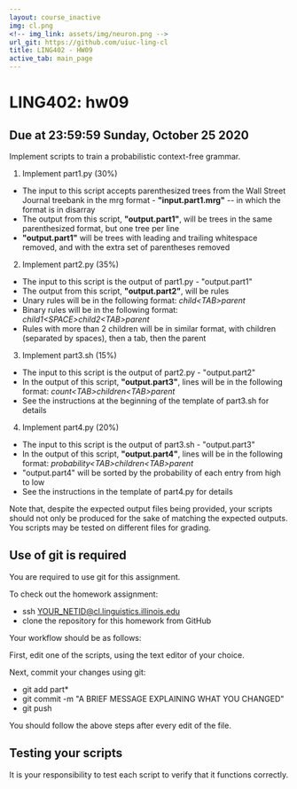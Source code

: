 ```yaml
---
layout: course_inactive
img: cl.png
<!-- img_link: assets/img/neuron.png -->
url_git: https://github.com/uiuc-ling-cl
title: LING402 - HW09
active_tab: main_page 
---
```


# LING402: hw09
## Due at 23:59:59 Sunday, October 25 2020


Implement scripts to train a probabilistic context-free grammar.


1. Implement part1.py (30%)
  * The input to this script accepts parenthesized trees from the Wall Street Journal treebank in the mrg format - **"input.part1.mrg"** -- in which the format is in disarray
  * The output from this script, **"output.part1"**, will be trees in the same parenthesized format, but one tree per line
  * **"output.part1"** will be trees with leading and trailing whitespace removed, and with the extra set of parentheses removed
  
2. Implement part2.py (35%)
  * The input to this script is the output of part1.py - "output.part1"
  * The output from this script, **"output.part2"**, will be rules
  * Unary rules will be in the following format: *child\<TAB\>parent*
  * Binary rules will be in the following format: *child1\<SPACE\>child2\<TAB\>parent*
  * Rules with more than 2 children will be in similar format, with children (separated by spaces), then a tab, then the parent

3. Implement part3.sh (15%)
  * The input to this script is the output of part2.py - "output.part2"
  * In the output of this script, **"output.part3"**, lines will be in the following format: *count\<TAB\>children\<TAB\>parent*
  * See the instructions at the beginning of the template of part3.sh for details
  
4. Implement part4.py (20%)
  * The input to this script is the output of part3.sh - "output.part3"
  * In the output of this script, **"output.part4"**, lines will be in the following format: *probability\<TAB\>children\<TAB\>parent*
  * "output.part4" will be sorted by the probability of each entry from high to low
  * See the instructions in the template of part4.py for details

Note that, despite the expected output files being provided, your scripts should not only be produced for the sake of matching the expected outputs. You scripts may be tested on different files for grading.



Use of git is required
----------------------

You are required to use git for this assignment.

To check out the homework assignment:

* ssh YOUR_NETID@cl.linguistics.illinois.edu
* clone the repository for this homework from GitHub

Your workflow should be as follows:

First, edit one of the scripts, using the text editor of your choice.

Next, commit your changes using git:

* git add part*
* git commit -m "A BRIEF MESSAGE EXPLAINING WHAT YOU CHANGED"
* git push

You should follow the above steps after every edit of the file. 


Testing your scripts
--------------------

It is your responsibility to test each script to verify that it functions correctly.